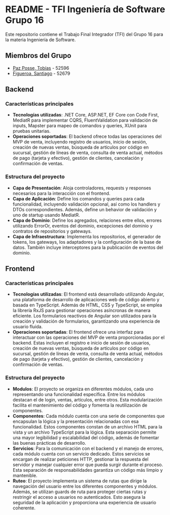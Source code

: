 # README - TFI Ingeniería de Software Grupo 16

Este repositorio contiene el Trabajo Final Integrador (TFI) del Grupo 16 para la materia Ingeniería de Software.

## Miembros del Grupo

- [Paz Posse, Tobías](https://github.com/toviazs) - 52596
- [Figueroa, Santiago](https://github.com/SantiFigueroa00) - 52679

## Backend

### Características principales

- **Tecnologías utilizadas**: .NET Core, ASP.NET, EF Core con Code First, MediatR para implementar CQRS, FluentValidation para validación de inputs, Mapster para mapeo de comandos y queries, XUnit para pruebas unitarias.
- **Operaciones soportadas**: El backend ofrece todas las operaciones del MVP de venta, incluyendo registro de usuarios, inicio de sesión, creación de nuevas ventas, búsqueda de artículos por código en sucursal, gestión de líneas de venta, consulta de venta actual, métodos de pago (tarjeta y efectivo), gestión de clientes, cancelación y confirmación de ventas.

### Estructura del proyecto
- **Capa de Presentación**: Aloja controladores, requests y responses necesarios para la interacción con el frontend.
- **Capa de Aplicación**: Define los comandos y queries para cada funcionalidad, incluyendo validación opcional, así como los handlers y DTOs correspondientes. Además, define un behavior de validación y uno de startup usando MediatR.
- **Capa de Dominio**: Define los agregados, relaciones entre ellos, errores utilizando ErrorOr, eventos del dominio, excepciones del dominio y contratos de repositorios y gateways.
- **Capa de Infraestructura**: Implementa los repositorios, el generador de tokens, los gateways, los adaptadores y la configuración de la base de datos. También incluye interceptores para la publicación de eventos del dominio.

## Frontend

### Características principales

- **Tecnologías utilizadas**: El frontend está desarrollado utilizando Angular, una plataforma de desarrollo de aplicaciones web de código abierto y basada en TypeScript. Además de HTML, CSS y TypeScript, se emplea la librería RxJS para gestionar operaciones asíncronas de manera eficiente. Los formularios reactivos de Angular son utilizados para la creación y validación de formularios, garantizando una experiencia de usuario fluida.
- **Operaciones soportadas**: El frontend ofrece una interfaz para interactuar con las operaciones del MVP de venta proporcionadas por el backend. Estas incluyen el registro e inicio de sesión de usuarios, creación de nuevas ventas, búsqueda de artículos por código en sucursal, gestión de líneas de venta, consulta de venta actual, métodos de pago (tarjeta y efectivo), gestión de clientes, cancelación y confirmación de ventas.

### Estructura del proyecto
- **Modulos**: El proyecto se organiza en diferentes módulos, cada uno representando una funcionalidad específica. Entre los módulos destacan el de login, ventas, artículos, entre otros. Esta modularización facilita el mantenimiento del código y fomenta la reutilización de componentes.
- **Componentes**: Cada módulo cuenta con una serie de componentes que encapsulan la lógica y la presentación relacionadas con esa funcionalidad. Estos componentes constan de un archivo HTML para la vista y un archivo TypeScript para la lógica. Esta separación permite una mayor legibilidad y escalabilidad del código, además de fomentar las buenas prácticas de desarrollo.
- **Servicios**: Para la comunicación con el backend y el manejo de errores, cada módulo cuenta con un servicio dedicado. Estos servicios se encargan de realizar peticiones HTTP, gestionar la respuesta del servidor y manejar cualquier error que pueda surgir durante el proceso. Esta separación de responsabilidades garantiza un código más limpio y mantenible.
- **Ruteo**: El proyecto implementa un sistema de rutas que dirige la navegación del usuario entre los diferentes componentes y módulos. Además, se utilizan guards de ruta para proteger ciertas rutas y restringir el acceso a usuarios no autenticados. Esto asegura la seguridad de la aplicación y proporciona una experiencia de usuario coherente.